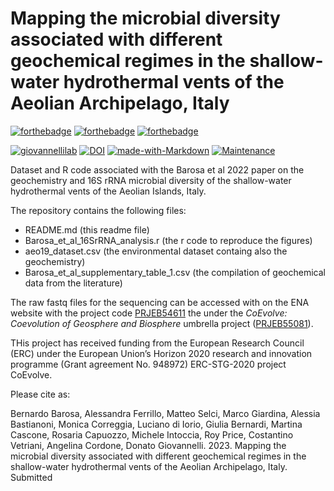 # Mapping the microbial diversity associated with different geochemical regimes in the shallow-water hydrothermal vents of the Aeolian Archipelago, Italy

[![forthebadge](https://forthebadge.com/images/badges/cc-by-nd.svg)](https://forthebadge.com)
[![forthebadge](https://forthebadge.com/images/badges/powered-by-coffee.svg)](https://forthebadge.com)
[![forthebadge](https://forthebadge.com/images/badges/built-with-science.svg)](https://forthebadge.com)


[![giovannellilab](https://img.shields.io/badge/BY-Giovannelli_Lab-blue)](http:s//www.donatogiovannelli.com)
[![DOI](https://zenodo.org/badge/DOI/XXXX.svg)](https://doi.org/XXXX)
[![made-with-Markdown](https://img.shields.io/badge/Coded%20in-R-red.svg)](https://www.r-project.org/)
[![Maintenance](https://img.shields.io/badge/Maintained%3F-yes-green.svg)](https://GitHub.com/Naereen/StrapDown.js/graphs/commit-activity)


Dataset and R code associated with the Barosa et al 2022 paper on the geochemistry and 16S rRNA microbial diversity of the shallow-water hydrothermal vents of the Aeolian Islands, Italy.

The repository contains the following files:

- README.md (this readme file)
- Barosa_et_al_16SrRNA_analysis.r (the r code to reproduce the figures)
- aeo19_dataset.csv (the environmental dataset containg also the geochemistry)
- Barosa_et_al_supplementary_table_1.csv (the compilation of geochemical data from the literature)

The raw fastq files for the sequencing can be accessed with on the ENA website with the project code [PRJEB54611](https://www.ebi.ac.uk/ena/browser/view/PRJEB54611) the under the *CoEvolve: Coevolution of Geosphere and Biosphere* umbrella project ([PRJEB55081](https://www.ebi.ac.uk/ena/browser/view/PRJEB55081)).

THis project has received funding from the European Research Council (ERC) under the European Union’s Horizon 2020 research and innovation programme (Grant agreement No. 948972) ERC-STG-2020 project CoEvolve.

Please cite as:

Bernardo Barosa, Alessandra Ferrillo, Matteo Selci, Marco Giardina, Alessia Bastianoni, Monica Correggia, Luciano di Iorio, Giulia Bernardi, Martina Cascone, Rosaria Capuozzo, Michele Intoccia, Roy Price, Costantino Vetriani, Angelina Cordone, Donato Giovannelli. 2023. Mapping the microbial diversity associated with different geochemical regimes in the shallow-water hydrothermal vents of the Aeolian Archipelago, Italy. Submitted
